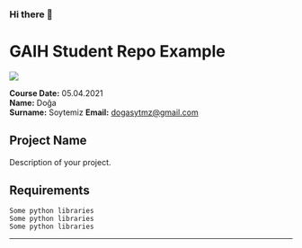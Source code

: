 ### Hi there 👋

<!--
**dogasytmz/dogasytmz** is a ✨ _special_ ✨ repository because its `README.md` (this file) appears on your GitHub profile.

Here are some ideas to get you started:

- 🔭 I’m currently working on ...
- 🌱 I’m currently learning ...
- 👯 I’m looking to collaborate on ...
- 🤔 I’m looking for help with ...
- 💬 Ask me about ...
- 📫 How to reach me: ...
- 😄 Pronouns: ...
- ⚡ Fun fact: ...
-->
# GAIH Student Repo Example
![](img/newlogo.png)

**Course Date:** 05.04.2021  
**Name:** Doğa  
**Surname:** Soytemiz
**Email:** dogasytmz@gmail.com  

## Project Name
Description of your project.

## Requirements
```
Some python libraries
Some python libraries
Some python libraries
```
---
